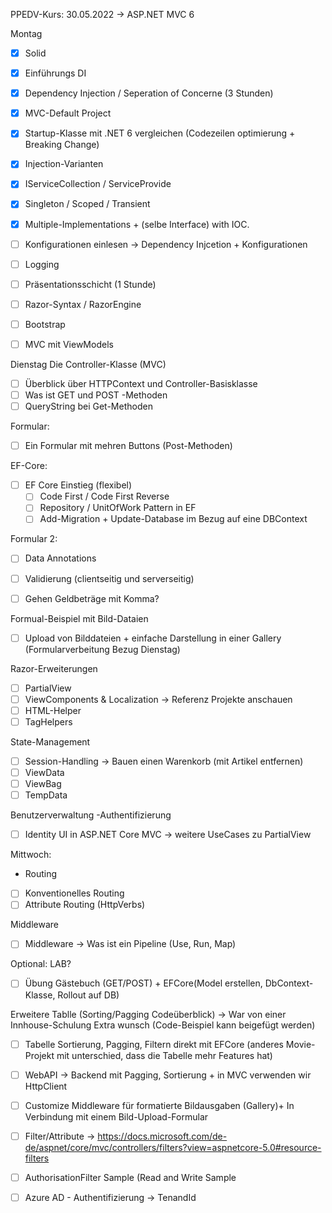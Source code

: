 ﻿PPEDV-Kurs: 30.05.2022 -> ASP.NET MVC 6 

Montag
- [x] Solid
- [x] Einführungs DI 
- [x] Dependency Injection / Seperation of Concerne (3 Stunden) 
- [x] MVC-Default Project
- [x] Startup-Klasse mit .NET 6 vergleichen (Codezeilen optimierung + Breaking Change)
- [x] Injection-Varianten
- [x] IServiceCollection / ServiceProvide
- [x] Singleton / Scoped / Transient 
- [x] Multiple-Implementations + (selbe Interface) with IOC.


- [ ] Konfigurationen einlesen -> Dependency Injcetion + Konfigurationen
- [ ] Logging 


- [ ] Präsentationsschicht (1 Stunde) 
- [ ] Razor-Syntax / RazorEngine 
- [ ] Bootstrap
- [ ] MVC mit ViewModels



Dienstag
Die Controller-Klasse (MVC)
- [ ] Überblick über HTTPContext und Controller-Basisklasse
- [ ] Was ist GET und POST -Methoden
- [ ] QueryString bei Get-Methoden

Formular:
- [ ] Ein Formular mit mehren Buttons (Post-Methoden)



EF-Core: 
- [ ] EF Core Einstieg (flexibel)
  - [ ] Code First / Code First Reverse
  - [ ] Repository / UnitOfWork Pattern in EF
  - [ ] Add-Migration + Update-Database im Bezug auf eine DBContext 

Formular 2:
- [ ] Data Annotations 
- [ ] Validierung (clientseitig und serverseitig)
- [ ] Gehen Geldbeträge mit Komma?


Formual-Beispiel mit Bild-Dataien
- [ ] Upload von Bilddateien + einfache Darstellung in einer Gallery (Formularverbeitung Bezug Dienstag)


Razor-Erweiterungen
- [ ] PartialView
- [ ] ViewComponents & Localization -> Referenz Projekte anschauen
- [ ] HTML-Helper
- [ ] TagHelpers

State-Management
- [ ] Session-Handling -> Bauen einen Warenkorb (mit Artikel entfernen)
- [ ] ViewData
- [ ] ViewBag
- [ ] TempData

Benutzerverwaltung -Authentifizierung 
- [ ] Identity UI in ASP.NET Core MVC -> weitere UseCases zu PartialView


Mittwoch: 
- Routing
- [ ] Konventionelles Routing
- [ ] Attribute Routing (HttpVerbs)

Middleware
- [ ] Middleware -> Was ist ein Pipeline (Use, Run, Map)


Optional:
LAB?
- [ ] Übung Gästebuch (GET/POST) + EFCore(Model erstellen, DbContext-Klasse, Rollout auf DB)

Erweitere Tablle (Sorting/Pagging Codeüberblick) -> War von einer Innhouse-Schulung Extra wunsch (Code-Beispiel kann beigefügt werden)
- [ ] Tabelle Sortierung, Pagging, Filtern direkt mit EFCore (anderes Movie-Projekt mit unterschied, dass die Tabelle mehr Features hat)
- [ ] WebAPI -> Backend mit Pagging, Sortierung + in MVC verwenden wir HttpClient
- [ ] Customize Middleware für formatierte Bildausgaben (Gallery)+ In Verbindung mit einem Bild-Upload-Formular
- [ ] Filter/Attribute -> https://docs.microsoft.com/de-de/aspnet/core/mvc/controllers/filters?view=aspnetcore-5.0#resource-filters
- [ ] AuthorisationFilter Sample (Read and Write Sample

- [ ] Azure AD - Authentifizierung -> TenandId





